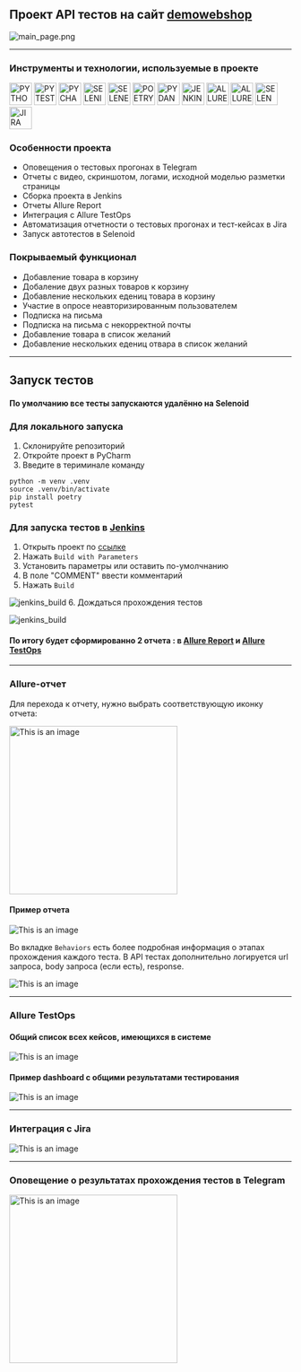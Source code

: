 ## Проект API тестов на сайт [demowebshop](https://krisha.kz/)

![main_page.png](resources/demowebshop.png)

----

### Инструменты и технологии, используемые в проекте
<p>
<a href="https://www.python.org/"><img src="resources/img/python.png" width="40" height="40"  alt="PYTHON"/></a>
<a href="https://docs.pytest.org/en/"><img src="resources/img/pytest.png" width="40" height="40"  alt="PYTEST"/></a>
<a href="https://www.jetbrains.com/pycharm/"><img src="resources/img/pycharm.png" width="40" height="40"  alt="PYCHARM"/></a>
<a href="https://www.selenium.dev/"><img src="resources/img/selenium.png" width="40" height="40"  alt="SELENIUM"/></a>
<a href="https://github.com/yashaka/selene/"><img src="resources/img/selene.png" width="40" height="40"  alt="SELENE"/></a>
<a href="https://python-poetry.org/"><img src="resources/img/poetry.png" width="40" height="40"  alt="POETRY"/></a>
<a href="https://docs.pydantic.dev/latest/"><img src="resources/img/pydantic.png" width="40" height="40"  alt="PYDANTIC"/></a>
<a href="https://www.jenkins.io/"><img src="resources/img/jenkins.png" width="40" height="40"  alt="JENKINS"/></a>
<a href="https://allurereport.org/"><img src="resources/img/allure_report.png" width="40" height="40"  alt="ALLUREREPORT"/></a>
<a href="https://qameta.io/"><img src="resources/img/allure_testops.png" width="40" height="40"  alt="ALLURETESTOPS"/></a>
<a href="https://aerokube.com/selenoid/"><img src="resources/img/selenoid.png" width="40" height="40"  alt="SELENOID"/></a>
<a href="https://www.atlassian.com/software/jira"><img src="resources/img/jira.png" width="40" height="40"  alt="JIRA"/></a>
</p>

### Особенности проекта

* Оповещения о тестовых прогонах в Telegram
* Отчеты с видео, скриншотом, логами, исходной моделью разметки страницы
* Сборка проекта в Jenkins
* Отчеты Allure Report
* Интеграция с Allure TestOps
* Автоматизация отчетности о тестовых прогонах и тест-кейсах в Jira
* Запуск автотестов в Selenoid


### Покрываемый функционал
- Добавление товара в корзину
- Добаление двух разных товаров к корзину
- Добавление нескольких едениц товара в корзину
- Участие в опросе неавторизированным пользователем
- Подписка на письма
- Подписка на письма с некорректной почты
- Добавление товара в список желаний
- Добавление нескольких едениц отвара в список желаний

----    

## Запуск тестов
#### По умолчанию все тесты запускаются удалённо на Selenoid

### Для локального запуска
1. Склонируйте репозиторий
2. Откройте проект в PyCharm
3. Введите в териминале команду

``` 
python -m venv .venv
source .venv/bin/activate
pip install poetry
pytest 
```

### Для запуска тестов в [Jenkins](https://jenkins.autotests.cloud/job/008-o11ra-diplom_api/)

1. Открыть проект по [ссылке](https://jenkins.autotests.cloud/job/008-o11ra-diplom/)
2. Нажать `Build with Parameters`
3. Установить параметры или оставить по-умолчнанию 
4. В поле "COMMENT" ввести комментарий
5. Нажать `Build`

![jenkins_build](resources/jenkins_api.png)
6. Дождаться прохождения тестов

![jenkins_build](resources/tests_api_cont.png)

#### По итогу будет сформированно 2 отчета : в [Allure Report](https://jenkins.autotests.cloud/job/008-o11ra-diplom_api/16/allure/) и [Allure TestOps](https://allure.autotests.cloud/project/3972/dashboards)

----

### Allure-отчет

Для перехода к отчету, нужно выбрать соответствующую иконку отчета:

<img alt="This is an image" height="300" src="resources/allure_r.png"/>

#### Пример отчета 

![This is an image](resources/allure_rep.png)

Во вкладке `Behaviors` есть более подробная информация о этапах прохождения каждого теста.
В API тестах дополнительно логируется url запроса, body запроса (если есть), response.

![This is an image](resources/behaviors.png)

----
### Allure TestOps

#### Общий список всех кейсов, имеющихся в системе
![This is an image](resources/test_cases.png)

#### Пример dashboard с общими результатами тестирования
![This is an image](resources/dashboard.png)

----
### Интеграция с Jira

![This is an image](resources/jira.png)

----
### Оповещение о результатах прохождения тестов в Telegram

<img alt="This is an image" height="300" src="resources/telegram_tests.png"/>
